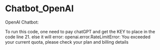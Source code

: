 # Chatbot_OpenAI
OpenAI Chatbot:

To run this code, one need to pay chatGPT and get the KEY to place in the code line 21.
else it will error: openai.error.RateLimitError: You exceeded your current quota, please check your plan and billing details

